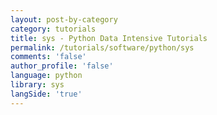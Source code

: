 ```yaml
---
layout: post-by-category
category: tutorials
title: sys - Python Data Intensive Tutorials
permalink: /tutorials/software/python/sys
comments: 'false'
author_profile: 'false'
language: python
library: sys
langSide: 'true'
---
```

